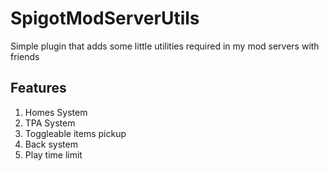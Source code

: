 # SpigotModServerUtils
Simple plugin that adds some little utilities required in my mod servers with friends

## Features
1. Homes System
2. TPA System
3. Toggleable items pickup
4. Back system
5. Play time limit
